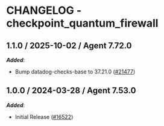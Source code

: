# CHANGELOG - checkpoint_quantum_firewall

<!-- towncrier release notes start -->

## 1.1.0 / 2025-10-02 / Agent 7.72.0

***Added***:

* Bump datadog-checks-base to 37.21.0 ([#21477](https://github.com/DataDog/integrations-core/pull/21477))

## 1.0.0 / 2024-03-28 / Agent 7.53.0

***Added***:

* Initial Release ([#16522](https://github.com/DataDog/integrations-core/pull/16522))